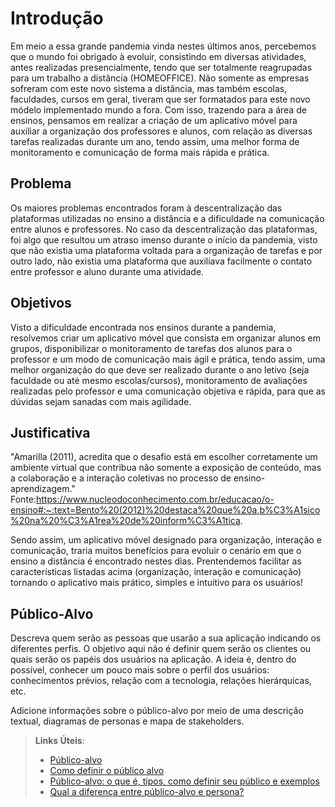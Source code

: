 # Introdução

Em meio a essa grande pandemia vinda nestes últimos anos, percebemos que o mundo foi obrigado à evoluir, consistindo em diversas atividades, antes realizadas presencialmente, tendo que ser totalmente reagrupadas para um trabalho a distância (HOMEOFFICE). Não somente as empresas sofreram com este novo sistema a distância, mas também escolas, faculdades, cursos em geral, tiveram que ser formatados para este novo módelo implementado mundo a fora. Com isso, trazendo para a área de ensinos, pensamos em realizar a criação de um aplicativo móvel para auxiliar a organização dos professores e alunos, com relação as diversas tarefas realizadas durante um ano, tendo assim, uma melhor forma de monitoramento e comunicação de forma mais rápida e prática.

## Problema

Os maiores problemas encontrados foram à descentralização das plataformas utilizadas no ensino a distância e a dificuldade na comunicação entre alunos e professores. No caso da descentralização das plataformas, foi algo que resultou um atraso imenso durante o início da pandemia, visto que não existia uma plataforma voltada para a organização de tarefas e por outro lado, não existia uma plataforma que auxiliava facilmente o contato entre professor e aluno durante uma atividade.

## Objetivos

Visto a dificuldade encontrada nos ensinos durante a pandemia, resolvemos criar um aplicativo móvel que consista em organizar alunos em grupos, disponibilizar o monitoramento de tarefas dos alunos para o professor e um modo de comunicação mais ágil e prática, tendo assim, uma melhor organização do que deve ser realizado durante o ano letivo (seja faculdade ou até mesmo escolas/cursos), monitoramento de avaliações realizadas pelo professor e uma comunicação objetiva e rápida, para que as dúvidas sejam sanadas com mais agilidade.

## Justificativa

"Amarilla (2011), acredita que o desafio está em escolher corretamente um ambiente virtual que contribua não somente a exposição de conteúdo, mas a colaboração e a interação coletivas no processo de ensino-aprendizagem."
Fonte:https://www.nucleodoconhecimento.com.br/educacao/o-ensino#:~:text=Bento%20(2012)%20destaca%20que%20a,b%C3%A1sico%20na%20%C3%A1rea%20de%20inform%C3%A1tica.

Sendo assim, um aplicativo móvel designado para organização, interação e comunicação, traria muitos benefícios para evoluir o cenário em que o ensino a distância é encontrado nestes dias. Prentendemos facilitar as características listadas acima (organização, interação e comunicação) tornando o aplicativo mais prático, simples e intuitivo para os usuários!

## Público-Alvo

Descreva quem serão as pessoas que usarão a sua aplicação indicando os diferentes perfis. O objetivo aqui não é definir quem serão os clientes ou quais serão os papéis dos usuários na aplicação. A ideia é, dentro do possível, conhecer um pouco mais sobre o perfil dos usuários: conhecimentos prévios, relação com a tecnologia, relações
hierárquicas, etc.

Adicione informações sobre o público-alvo por meio de uma descrição textual, diagramas de personas e mapa de stakeholders.

> **Links Úteis**:
> - [Público-alvo](https://blog.hotmart.com/pt-br/publico-alvo/)
> - [Como definir o público alvo](https://exame.com/pme/5-dicas-essenciais-para-definir-o-publico-alvo-do-seu-negocio/)
> - [Público-alvo: o que é, tipos, como definir seu público e exemplos](https://klickpages.com.br/blog/publico-alvo-o-que-e/)
> - [Qual a diferença entre público-alvo e persona?](https://rockcontent.com/blog/diferenca-publico-alvo-e-persona/)
